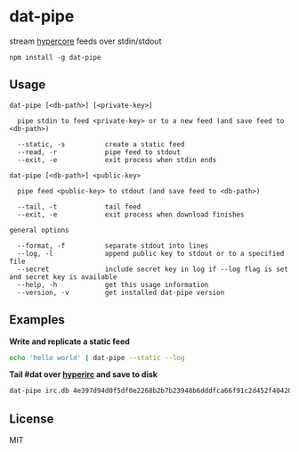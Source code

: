 # dat-pipe

stream [hypercore](https://github.com/mafintosh/hypercore) feeds over stdin/stdout

```
npm install -g dat-pipe
```

## Usage

```
dat-pipe [<db-path>] [<private-key>]

  pipe stdin to feed <private-key> or to a new feed (and save feed to <db-path>) 

  --static, -s          create a static feed
  --read, -r            pipe feed to stdout
  --exit, -e            exit process when stdin ends

dat-pipe [<db-path>] <public-key>

  pipe feed <public-key> to stdout (and save feed to <db-path>) 

  --tail, -t            tail feed
  --exit, -e            exit process when download finishes

general options

  --format, -f          separate stdout into lines
  --log, -l             append public key to stdout or to a specified file
  --secret              include secret key in log if --log flag is set and secret key is available
  --help, -h            get this usage information
  --version, -v         get installed dat-pipe version
```

## Examples

**Write and replicate a static feed**
```bash
echo 'hello world' | dat-pipe --static --log
```

**Tail #dat over [hyperirc](https://mafintosh.github.io/hyperirc-www/#4e397d94d0f5df0e2268b2b7b23948b6dddfca66f91c2d452f404202e6d0f626) and save to disk**
```bash
dat-pipe irc.db 4e397d94d0f5df0e2268b2b7b23948b6dddfca66f91c2d452f404202e6d0f626 --start 6000 --format --tail
```

## License

MIT
